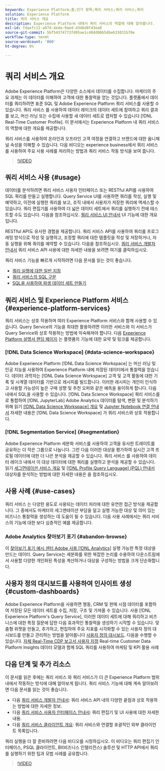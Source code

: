 ```yaml
---
keywords: Experience Platform;홈;인기 항목;쿼리 서비스;쿼리 서비스;쿼리
solution: Experience Platform
title: 쿼리 서비스 개요
description: Experience Platform 내에서 쿼리 서비스의 역할에 대해 알아봅니다.
exl-id: fdaefc12-a97d-4e4e-9aed-d3dbd0f43ea0
source-git-commit: 5bf54374773fd95ae1c40dd00b5dbe633031b70e
workflow-type: tm+mt
source-wordcount: '860'
ht-degree: 0%

---
```


# 쿼리 서비스 개요

Adobe Experience Platform은 다양한 소스에서 데이터를 수집합니다. 마케터의 주요 과제는 이 데이터를 이해하여 고객에 대한 통찰력을 얻는 것입니다. 플랫폼에서 데이터를 쿼리하려면 표준 SQL 및 Adobe Experience Platform 쿼리 서비스를 사용할 수 있습니다. 쿼리 서비스 를 사용하여 데이터 레이크의 데이터 세트에 참여하고 쿼리 결과를 보고, 머신 러닝 또는 수집에 사용할 새 데이터 세트로 캡처할 수 있습니다 [!DNL Real-Time Customer Profile]. 이 문서에서는 Experience Platform 내 쿼리 서비스의 역할에 대한 개요를 제공합니다.

쿼리 서비스를 사용하여 온라인과 오프라인 고객 여정을 연결하고 브랜드에 대한 옴니채널 속성을 이해할 수 있습니다. 다음 비디오는 experience business에서 쿼리 서비스를 사용하여 주요 사용 사례를 처리하는 방법과 쿼리 서비스 작동 방식을 보여 줍니다.

>[!VIDEO](https://video.tv.adobe.com/v/29795?quality=12&learn=on)

## 쿼리 서비스 사용 {#usage}

데이터를 분석하려면 쿼리 서비스 사용자 인터페이스 또는 RESTful API를 사용하여 SQL 쿼리를 만들고 실행합니다.
Query Service UI를 사용하면 쿼리를 작성, 실행 및 예약하고, 이전에 실행한 쿼리를 보고, 조직 내에서 사용자가 저장한 쿼리에 액세스할 수 있습니다. 쿼리 편집기를 사용하여 더 넓은 데이터 세트에서 쿼리를 실행하기 전에 테스트할 수도 있습니다. 다음을 참조하십시오. [쿼리 서비스 UI 안내서](ui/overview.md) UI 기능에 대한 개요입니다.

RESTful API도 유사한 경험을 제공합니다. 쿼리 서비스 API를 사용하여 쿼리를 프로그래밍 방식으로 작성 및 실행하고, 조정할 쿼리에 대한 템플릿을 작성 및 저장하거나, 자동 실행을 위해 쿼리를 예약할 수 있습니다. 다음을 참조하십시오. [쿼리 서비스 개발자 안내서](api/getting-started.md) 쿼리 서비스 API 사용에 대한 자세한 내용을 보려면 여기를 클릭하십시오.

쿼리 서비스 기능을 빠르게 시작하려면 다음 문서를 읽는 것이 좋습니다.

- [쿼리 실행에 대한 일반 지침](./best-practices/writing-queries.md)
- [쿼리 서비스의 SQL 구문](./sql/syntax.md)
- [SQL을 사용하여 파생 데이터 세트 만들기](./data-distiller/derived-datasets/create-derived-datasets-with-sql.md)

## 쿼리 서비스 및 Experience Platform 서비스 {#experience-platform-services}

쿼리 서비스는 상호 작용하며 여러 Experience Platform 서비스와 함께 사용할 수 있습니다. Query Service의 기능을 최대한 활용하려면 이러한 서비스와 이 서비스가 Query Service와 상호 작용하는 방법에 익숙해져야 합니다. 다음 [Experience Platform 설명서 랜딩 페이지](https://experienceleague.adobe.com/docs/experience-platform.html) 는 플랫폼의 기능에 대한 요약 및 링크를 제공합니다.

### [!DNL Data Science Workspace] {#data-science-workspace}

Adobe Experience Platform [!DNL Data Science Workspace] 는 머신 러닝 및 인공 지능을 사용하여 Experience Platform 내에 저장된 데이터에서 통찰력을 얻습니다. 데이터 과학자는 [!DNL Data Science Workspace] 고객 및 고객 활동에 대한 기록 및 시계열 데이터를 기반으로 레시피를 빌드합니다. 이러한 레시피는 개인이 인식하고 사용할 가능성이 높은 구매 성향 및 추천 오퍼와 같은 예측을 용이하게 합니다. 다음 내에서 SQL을 사용할 수 있습니다. [!DNL Data Science Workspace] 쿼리 서비스를 로 통합하여 [!DNL JupyterLab] Adobe Analytics 데이터를 탐색, 변환 및 분석하기 위해 읽기 [[!DNL Data Science Workspace] 개요](../data-science-workspace/home.md) 및 [Jupyter Notebook 연결 안내서](./clients/jupyter-notebook.md) 자세한 내용은 [!DNL Data Science Workspace] 가 쿼리 서비스와 상호 작용합니다.

### [!DNL Segmentation Service] {#segmentation}

Adobe Experience Platform 세분화 서비스를 사용하여 고객을 유사한 트레이트를 공유하는 더 작은 그룹으로 나눕니다. 그런 다음 이러한 대상을 평가하여 실시간 고객 프로필 데이터에 대한 더 나은 분석을 제공할 수 있습니다. 쿼리 서비스 를 사용하여 데이터 레이크 내에서 이 대상 데이터에 대한 쿼리를 실행하고 분석을 제공할 수 있습니다. 읽기 [세그먼테이션 서비스 개요](../segmentation/home.md) 및 [[!DNL Profile Query Language] (PQL) 안내서](../segmentation/pql/overview.md) 대상자를 분석하는 방법에 대한 자세한 내용은 을 참조하십시오.

## 사용 사례 {#use-cases}

쿼리 서비스 는 다양한 용도로 사용되는 데이터 처리에 대한 유연한 접근 방식을 제공합니다. 그 중에서도 마케터의 세그멘테이션 부담을 덜고 실행 가능한 대상 및 의미 있는 비즈니스 통찰력을 생성하는 데 도움이 될 수 있습니다. 다음 사용 사례에서는 쿼리 서비스의 기능에 대한 보다 심층적인 예를 제공합니다.

### Adobe Analytics 찾아보기 포기 {#abandon-browse}

이 [찾아보기 포기 예시 센터 Adobe 사용 [!DNL Analytics]](./use-cases/abandoned-browse.md) 실행 가능한 특정 대상을 만드는 데이터. Query Service는 세분화를 위한 복잡한 논리를 수용하여 다운스트림에서 사용할 다양한 개인화된 특성을 계산하거나 대상을 구성하는 방법을 크게 단순화합니다.

## 사용자 정의 대시보드를 사용하여 인사이트 생성 {#custom-dashboards}

Adobe Experience Platform을 사용하면 행동, CRM 및 판매 시점 데이터를 포함하여 저장된 모든 데이터 세트를 수집, 저장, 구조 및 가져올 수 있습니다. 사용 [!DNL Experience Platform's Query Service], 이러한 데이터 세트에 대해 쿼리하고 비즈니스에 대한 특정 질문에 답한 다음 효과적인 통찰력을 생성하기 시작할 수 있습니다. 맞춤형 위젯을 만들고, 추가하고, 편집하여 주요 지표를 시각화할 수 있는 사용자 정의 대시보드를 만들고 관리하는 방법을 알아봅니다 [사용자 정의 대시보드](../dashboards/user-defined-dashboards.md). 다음을 수행할 수 있습니다. [자체 Real-Time CDP 보고서 사용자 지정](../dashboards/cdp-insights-data-model.md) Real-time Customer Data Platform Insights 데이터 모델과 함께 SQL 쿼리를 사용하여 마케팅 및 KPI 활용 사례

## 다음 단계 및 추가 리소스

이 문서를 읽은 후에는 쿼리 서비스 와 쿼리 서비스가 더 큰 Experience Platform 범위 내에서 작동하는 방식에 대해 알아보게 됩니다. 쿼리 서비스 기능에 대해 계속 알아보려면 다음 문서를 읽는 것이 좋습니다.

- 다음 [쿼리 서비스 개발자 안내서](api/getting-started.md): 쿼리 서비스 API 내의 다양한 끝점과 상호 작용하는 방법에 대한 자세한 정보.
- 다음 [쿼리 서비스 사용자 인터페이스 안내서](ui/overview.md): 쿼리 편집기 및 UI 사용에 대한 자세한 내용.
- 다음 [쿼리 서비스 클라이언트 개요](clients/overview.md): 쿼리 서비스와 연결할 포괄적인 외부 클라이언트 목록입니다.

쿼리 실행을 더 잘 준비하려면 다음 비디오를 시청하십시오. 이 비디오는 쿼리 편집기 인터페이스, PSQL 클라이언트, BI(비즈니스 인텔리전스) 솔루션 및 HTTP API에서 쿼리를 실행하기 위한 팁과 모범 사례를 공유합니다.

>[!VIDEO](https://video.tv.adobe.com/v/29811?quality=12&learn=on)

